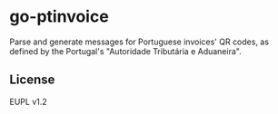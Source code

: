 # go-ptinvoice

Parse and generate messages for Portuguese invoices' QR codes, as
defined by the Portugal's "Autoridade Tributária e Aduaneira".

## License

EUPL v1.2
